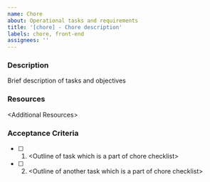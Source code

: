```yaml
---
name: Chore
about: Operational tasks and requirements
title: '[chore] - Chore description'
labels: chore, front-end
assignees: ''
---
```


### Description

Brief description of tasks and objectives

### Resources

\<Additional Resources\>

### Acceptance Criteria

- [ ] 1. \<Outline of task which is a part of chore checklist\>
- [ ] 2. \<Outline of another task which is a part of chore checklist\>
